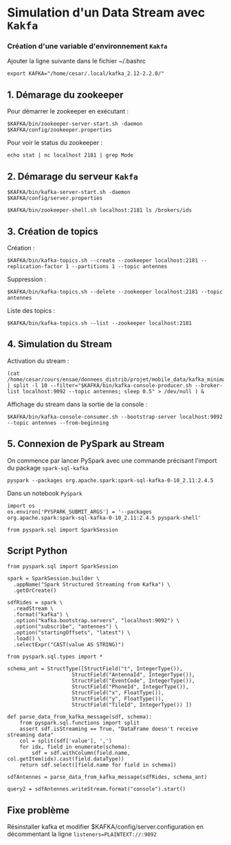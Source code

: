 # **Simulation d'un Data Stream avec `Kakfa`**

### Création d'une variable d'environnement `Kakfa`

Ajouter la ligne suivante dans le fichier ~/.bashrc
```
export KAFKA="/home/cesar/.local/kafka_2.12-2.2.0/"
```

## 1. **Démarage du zookeeper**

Pour démarrer le zookeeper en exécutant :
```
$KAFKA/bin/zookeeper-server-start.sh -daemon $KAFKA/config/zookeeper.properties
```
Pour voir le status du zookeeper :
```
echo stat | nc localhost 2181 | grep Mode
```

## 2. **Démarage du serveur `Kakfa`**

```
$KAFKA/bin/kafka-server-start.sh -daemon $KAFKA/config/server.properties
```

```
$KAFKA/bin/zookeeper-shell.sh localhost:2181 ls /brokers/ids
```


## 3. **Création de topics**

Création :
```
$KAFKA/bin/kafka-topics.sh --create --zookeeper localhost:2181 --replication-factor 1 --partitions 1 --topic antennes
```

Suppression :
```
$KAFKA/bin/kafka-topics.sh --delete --zookeeper localhost:2181 --topic antennes
```

Liste des topics :
```
$KAFKA/bin/kafka-topics.sh --list --zookeeper localhost:2181
```

## 4. **Simulation du Stream**

Activation du stream :
```
(cat /home/cesar/cours/ensae/donnees_distrib/projet/mobile_data/kafka_minimal_df.csv | split -l 10 --filter="$KAFKA/bin/kafka-console-producer.sh --broker-list localhost:9092 --topic antennes; sleep 0.5" > /dev/null ) &
```

Affichage du stream dans la sortie de la console :
```
$KAFKA/bin/kafka-console-consumer.sh --bootstrap-server localhost:9092 --topic antennes --from-beginning
```

## 5. **Connexion de PySpark au Stream**

On commence par lancer PySpark avec une commande précisant l'import du package `spark-sql-kafka`
```
pyspark --packages org.apache.spark:spark-sql-kafka-0-10_2.11:2.4.5
```

Dans un notebook `PySpark`
```
import os
os.environ['PYSPARK_SUBMIT_ARGS'] = '--packages org.apache.spark:spark-sql-kafka-0-10_2.11:2.4.5 pyspark-shell'

from pyspark.sql import SparkSession
```

## **Script Python**

```
from pyspark.sql import SparkSession

spark = SparkSession.builder \
  .appName("Spark Structured Streaming from Kafka") \
  .getOrCreate()

sdfRides = spark \
  .readStream \
  .format("kafka") \
  .option("kafka.bootstrap.servers", "localhost:9092") \
  .option("subscribe", "antennes") \
  .option("startingOffsets", "latest") \
  .load() \
  .selectExpr("CAST(value AS STRING)")

from pyspark.sql.types import *

schema_ant = StructType([StructField("t", IntegerType()),
                     StructField("AntennaId", IntegerType()),
                     StructField("EventCode", IntegerType()),
                     StructField("PhoneId", IntegerType()),
                     StructField("x", FloatType()),
                     StructField("y", FloatType()),
                     StructField("TileId", IntegerType()) ])

def parse_data_from_kafka_message(sdf, schema):
    from pyspark.sql.functions import split
    assert sdf.isStreaming == True, "DataFrame doesn't receive streaming data"
    col = split(sdf['value'], ',')
    for idx, field in enumerate(schema):
        sdf = sdf.withColumn(field.name, col.getItem(idx).cast(field.dataType))
    return sdf.select([field.name for field in schema])

sdfAntennes = parse_data_from_kafka_message(sdfRides, schema_ant)

query2 = sdfAntennes.writeStream.format("console").start()
```

## Fixe problème

Résinstaller kafka et modifier $KAFKA/config/server.configuration en décommentant la ligne `listeners=PLAINTEXT://:9092`

























